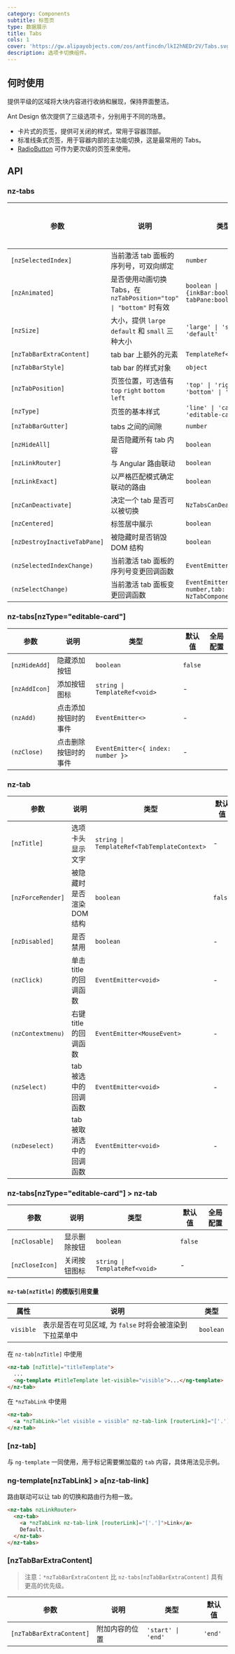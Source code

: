 ```yaml
---
category: Components
subtitle: 标签页
type: 数据展示
title: Tabs
cols: 1
cover: 'https://gw.alipayobjects.com/zos/antfincdn/lkI2hNEDr2V/Tabs.svg'
description: 选项卡切换组件。
---
```



## 何时使用

提供平级的区域将大块内容进行收纳和展现，保持界面整洁。

Ant Design 依次提供了三级选项卡，分别用于不同的场景。

- 卡片式的页签，提供可关闭的样式，常用于容器顶部。
- 标准线条式页签，用于容器内部的主功能切换，这是最常用的 Tabs。
- [RadioButton](/components/radio/zh/#components-radio-demo-radiobutton) 可作为更次级的页签来使用。


## API

### nz-tabs

| 参数                           | 说明                                                    | 类型                                                  | 默认值                                | 全局配置 |
|------------------------------|-------------------------------------------------------|-----------------------------------------------------|------------------------------------|------|
| `[nzSelectedIndex]`          | 当前激活 tab 面板的 序列号，可双向绑定                                | `number`                                            | -                                  |
| `[nzAnimated]`               | 是否使用动画切换 Tabs，在 `nzTabPosition="top" \| "bottom"` 时有效 | `boolean \| {inkBar:boolean, tabPane:boolean}`      | `true`, 当 `type="card"` 时为 `false` | ✅    |
| `[nzSize]`                   | 大小，提供 `large` `default` 和 `small` 三种大小                | `'large' \| 'small' \| 'default'`                   | `'default'`                        | ✅    |
| `[nzTabBarExtraContent]`     | tab bar 上额外的元素                                        | `TemplateRef<void>`                                 | -                                  |
| `[nzTabBarStyle]`            | tab bar 的样式对象                                         | `object`                                            | -                                  |
| `[nzTabPosition]`            | 页签位置，可选值有 `top` `right` `bottom` `left`               | `'top' \| 'right' \| 'bottom' \| 'left'`            | `'top'`                            |      |
| `[nzType]`                   | 页签的基本样式                                               | `'line' \| 'card' \| 'editable-card'`               | `'line'`                           | ✅    |
| `[nzTabBarGutter]`           | tabs 之间的间隙                                            | `number`                                            | -                                  | ✅    |
| `[nzHideAll]`                | 是否隐藏所有 tab 内容                                         | `boolean`                                           | `false`                            |
| `[nzLinkRouter]`             | 与 Angular 路由联动                                        | `boolean`                                           | `false`                            |      |
| `[nzLinkExact]`              | 以严格匹配模式确定联动的路由                                        | `boolean`                                           | `true`                             |
| `[nzCanDeactivate]`          | 决定一个 tab 是否可以被切换                                      | `NzTabsCanDeactivateFn`                             | -                                  |
| `[nzCentered]`               | 标签居中展示                                                | `boolean`                                           | `false`                            |
| `[nzDestroyInactiveTabPane]` | 被隐藏时是否销毁 DOM 结构                                       | `boolean`                                           | `false`                            |
| `(nzSelectedIndexChange)`    | 当前激活 tab 面板的 序列号变更回调函数                                | `EventEmitter<number>`                              | -                                  |
| `(nzSelectChange)`           | 当前激活 tab 面板变更回调函数                                     | `EventEmitter<{index: number,tab: NzTabComponent}>` | -                                  |

### nz-tabs[nzType="editable-card"]

| 参数            | 说明         | 类型                                | 默认值     | 全局配置 |
|---------------|------------|-----------------------------------|---------|------|
| `[nzHideAdd]` | 隐藏添加按钮     | `boolean`                         | `false` |
| `[nzAddIcon]` | 添加按钮图标     | `string \| TemplateRef<void>`     | -       |
| `(nzAdd)`     | 点击添加按钮时的事件 | `EventEmitter<>`                  | -       |
| `(nzClose)`   | 点击删除按钮时的事件 | `EventEmitter<{ index: number }>` | -       |

### nz-tab

| 参数                | 说明              | 类型                                          | 默认值     |
|-------------------|-----------------|---------------------------------------------|---------|
| `[nzTitle]`       | 选项卡头显示文字        | `string \| TemplateRef<TabTemplateContext>` | -       |
| `[nzForceRender]` | 被隐藏时是否渲染 DOM 结构 | `boolean`                                   | `false` |
| `[nzDisabled]`    | 是否禁用            | `boolean`                                   | -       |
| `(nzClick)`       | 单击 title 的回调函数  | `EventEmitter<void>`                        | -       |
| `(nzContextmenu)` | 右键 title 的回调函数  | `EventEmitter<MouseEvent>`                  | -       |
| `(nzSelect)`      | tab 被选中的回调函数    | `EventEmitter<void>`                        | -       |
| `(nzDeselect)`    | tab 被取消选中的回调函数  | `EventEmitter<void>`                        | -       |

### nz-tabs[nzType="editable-card"] > nz-tab

| 参数              | 说明     | 类型                            | 默认值     | 全局配置 |
|-----------------|--------|-------------------------------|---------|------|
| `[nzClosable]`  | 显示删除按钮 | `boolean`                     | `false` |
| `[nzCloseIcon]` | 关闭按钮图标 | `string \| TemplateRef<void>` | -       |

#### `nz-tab[nzTitle]` 的模版引用变量

| 属性        | 说明                                | 类型        |
|-----------|-----------------------------------|-----------|
| `visible` | 表示是否在可见区域, 为 `false` 时将会被渲染到下拉菜单中 | `boolean` |

在 `nz-tab[nzTitle]` 中使用

```html
<nz-tab [nzTitle]="titleTemplate">
  ...
  <ng-template #titleTemplate let-visible="visible">...</ng-template>
</nz-tab>
```

在 `*nzTabLink` 中使用

```html
<nz-tab>
  <a *nzTabLink="let visible = visible" nz-tab-link [routerLink]="['.']">...</a>
</nz-tab>
```

### [nz-tab]

与 `ng-template` 一同使用，用于标记需要懒加载的 `tab` 内容，具体用法见示例。

### ng-template[nzTabLink] > a[nz-tab-link]

路由联动可以让 tab 的切换和路由行为相一致。

```html
<nz-tabs nzLinkRouter>
  <nz-tab>
    <a *nzTabLink nz-tab-link [routerLink]="['.']">Link</a>
    Default.
  </nz-tab>
</nz-tabs>
```

### [nzTabBarExtraContent]

> 注意：`*nzTabBarExtraContent` 比 `nz-tabs[nzTabBarExtraContent]` 具有更高的优先级。

| 参数                       | 说明      | 类型                 | 默认值     |
|--------------------------|---------|--------------------|---------|
| `[nzTabBarExtraContent]` | 附加内容的位置 | `'start' \| 'end'` | `'end'` |
